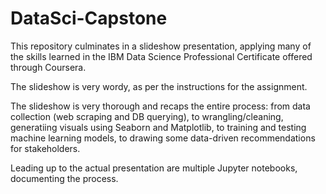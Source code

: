 # DataSci-Capstone
This repository culminates in a slideshow presentation, applying many of the skills learned in the IBM Data Science Professional Certificate offered through Coursera. 

The slideshow is very wordy, as per the instructions for the assignment.

The slideshow is very thorough and recaps the entire process: from data collection (web scraping and DB querying), to wrangling/cleaning, generatiing visuals using Seaborn and Matplotlib, to training and testing machine learning models, to drawing some data-driven recommendations for stakeholders. 

Leading up to the actual presentation are multiple Jupyter notebooks, documenting the process.
